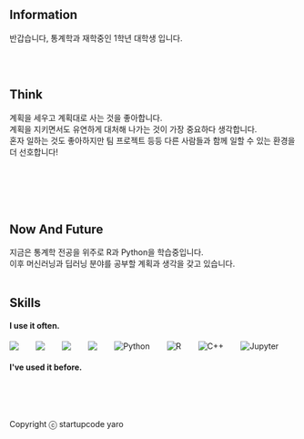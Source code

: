 ## Information
반갑습니다, 통계학과 재학중인 1학년 대학생 입니다. <br />


<br />
<br />

## Think
계획을 세우고 계획대로 사는 것을 좋아합니다. <br />
계획을 지키면서도 유연하게 대처해 나가는 것이 가장 중요하다 생각합니다.<br />
혼자 일하는 것도 좋아하지만 팀 프로젝트 등등 다른 사람들과 함께 일할 수 있는 환경을 더 선호합니다! <br /> 
<br />
<br />
<br />
<br />
<br />

## Now And Future
지금은 통계학 전공을 위주로 R과 Python을 학습중입니다. <br />
이후 머신러닝과 딥러닝 분야를 공부할 계획과 생각을 갖고 있습니다.<br />
<br />
## Skills
#### I use it often.
<div style="display:flex;gap:30px;flex-wrap:wrap;">
  <img src="https://img.shields.io/badge/Pytorch-EE4C2C?style=for-the-badge&logo=Pytorch&logoColor=black">
  <img src="https://img.shields.io/badge/js-F7DF1E?style=for-the-badge&logo=javascript&logoColor=black">
  <img src="https://img.shields.io/badge/express-61DAFB?style=for-the-badge&logo=express&logoColor=black">
  <img src="https://img.shields.io/badge/MySQL-4479A1?style=for-the-badge&logo=mysql&logoColor=white">
  <img alt="Python" src ="https://img.shields.io/badge/Python-3776AB.svg?&style=for-the-badge&logo=Python&logoColor=skyblue"/>
  <img alt="R" src ="https://img.shields.io/badge/R-orange.svg?&style=for-the-badge&logo=R&logoColor=#276DC3"/>
  <img alt="C++" src ="https://img.shields.io/badge/C++-black.svg?&style=for-the-badge&logo=C++&logoColor=#276DC3"/>
  <img alt="Jupyter" src ="https://img.shields.io/badge/Jupyter-F37626.svg?&style=for-the-badge&logo=Jupyter&logoColor=white"/>
</div>

#### I've used it before.

</div>
<br />
<br />
<br />

Copyright ⓒ startupcode yaro
